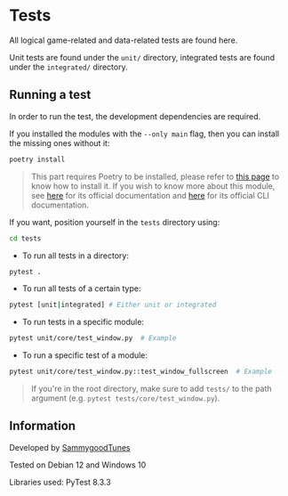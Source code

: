 # Tests

All logical game-related and data-related tests are found here.

Unit tests are found under the `unit/` directory, integrated tests are found under the `integrated/` directory.

## Running a test

In order to run the test, the development dependencies are required.

If you installed the modules with the ```--only main``` flag, then you can install the missing ones without it:

```bash
poetry install
```

> This part requires Poetry to be installed, please refer to [this page](https://github.com/SammygoodTunes/Tile-Game/blob/main/README.md)
> to know how to install it. If you wish to know more about this module, see [here](https://python-poetry.org/docs/) 
> for its official documentation and [here](https://python-poetry.org/docs/cli) for its official CLI documentation. 

If you want, position yourself in the `tests` directory using:

```bash
cd tests
```

- To run all tests in a directory:

```bash
pytest .
```

- To run all tests of a certain type:

```bash
pytest [unit|integrated] # Either unit or integrated
```

- To run tests in a specific module:

```bash
pytest unit/core/test_window.py  # Example
```

- To run a specific test of a module:

```bash
pytest unit/core/test_window.py::test_window_fullscreen  # Example
```

> If you're in the root directory, make sure to add `tests/` to the path argument (e.g. `pytest tests/core/test_window.py`).

## Information

Developed by [SammygoodTunes](https://github.com/SammygoodTunes)

Tested on Debian 12 and Windows 10

Libraries used: PyTest 8.3.3
